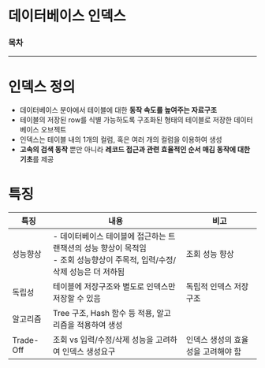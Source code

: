 # 데이터베이스 인덱스

### 목차


---

# 인덱스 정의

 - 데이터베이스 분야에서 테이블에 대한 **동작 속도를 높여주는 자료구조**
 - 테이블의 저장된 row를 식별 가능하도록 구조화된 형태의 테이블로 저장한 데이터베이스 오브젝트
 - 인덱스는 테이블 내의 1개의 컬럼, 혹은 여러 개의 컬럼을 이용하여 생성
 - **고속의 검색 동작** 뿐만 아니라 **레코드 접근과 관련 효율적인 순서 매김 동작에 대한 기초**를 제공


# 특징

| 특징 | 내용 | 비고 |
| --- | --- | --- |
| 성능향상 | - 데이터베이스 테이블에 접근하는 트랜잭션의 성능 향상이 목적임 <br> - 조회 성능향상이 주목적, 입력/수정/삭제 성능은 더 저하됨 | 조회 성능 향상 |
| 독립성 | 테이블에 저장구조와 별도로 인덱스만 저장할 수 있음 | 독립적 인덱스 저장구조 |
| 알고리즘 | Tree 구조, Hash 함수 등 적용, 알고리즘을 적용하여 생성 | |
| Trade-Off | 조회 vs 입력/수정/삭제 성능을 고려하여 인덱스 생성요구 | 인덱스 생성의 효율성을 고려해야 함 |

